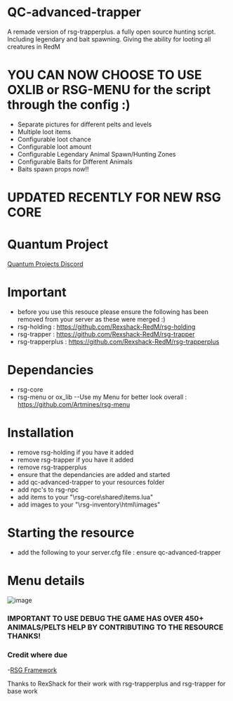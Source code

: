 # QC-advanced-trapper
A remade version of rsg-trapperplus. a fully open source hunting script. Including legendary and bait spawning. Giving the ability for looting all creatures in RedM 
# YOU CAN NOW CHOOSE TO USE OXLIB or RSG-MENU for the script through the config :)

- Separate pictures for different pelts and levels
- Multiple loot items
- Configurable loot chance
- Configurable loot amount
- Configurable Legendary Animal Spawn/Hunting Zones
- Configurable Baits for Different Animals
- Baits spawn props now!!

# UPDATED RECENTLY FOR NEW RSG CORE

# Quantum Project
[Quantum Projects Discord](https://discord.gg/kJ8ZrGM8TS)

# Important
- before you use this resouce please ensure the following has been removed from your server as these were merged :)
- rsg-holding : https://github.com/Rexshack-RedM/rsg-holding
- rsg-trapper : https://github.com/Rexshack-RedM/rsg-trapper
- rsg-trapperplus : https://github.com/Rexshack-RedM/rsg-trapperplus

# Dependancies
- rsg-core 
- rsg-menu  or ox_lib              --Use my Menu for better look overall : https://github.com/Artmines/rsg-menu

# Installation
- remove rsg-holding if you have it added
- remove rsg-trapper if you have it added
- remove rsg-trapperplus
- ensure that the dependancies are added and started
- add qc-advanced-trapper to your resources folder
- add npc's to rsg-npc
- add items to your "\rsg-core\shared\items.lua"
- add images to your "\rsg-inventory\html\images"

# Starting the resource
- add the following to your server.cfg file : ensure qc-advanced-trapper

# Menu details

![image](https://github.com/user-attachments/assets/bd2c9c7c-eebc-495f-9b23-3f7361c2c87f)



### IMPORTANT TO USE DEBUG THE GAME HAS OVER 450+ ANIMALS/PELTS HELP BY CONTRIBUTING TO THE RESOURCE THANKS!

### Credit where due
-[RSG Framework](https://github.com/Rexshack-RedM)

Thanks to RexShack for their work with rsg-trapperplus and rsg-trapper for base work

